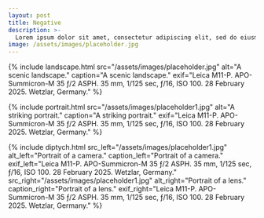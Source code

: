 ```yaml
---
layout: post
title: Negative
description: >-
  Lorem ipsum dolor sit amet, consectetur adipiscing elit, sed do eiusmod tempor incididunt ut labore et dolore magna aliqua. Ut enim ad minim veniam, quis nostrud exercitation ullamco laboris nisi ut aliquip ex ea commodo consequat. Duis aute irure dolor in reprehenderit in voluptate velit esse cillum dolore eu fugiat nulla pariatur. Excepteur sint occaecat cupidatat non proident, sunt in culpa qui officia deserunt mollit anim id est laborum.
image: /assets/images/placeholder.jpg
---
```


{% include landscape.html
   src="/assets/images/placeholder.jpg"
   alt="A scenic landscape."
   caption="A scenic landscape."
   exif="Leica M11-P. APO-Summicron-M 35 ƒ/2 ASPH. 35 mm, 1/125 sec, ƒ/16, ISO 100. 28 February 2025. Wetzlar, Germany."
%}

{% include portrait.html
   src="/assets/images/placeholder1.jpg"
   alt="A striking portrait."
   caption="A striking portrait."
   exif="Leica M11-P. APO-Summicron-M 35 ƒ/2 ASPH. 35 mm, 1/125 sec, ƒ/16, ISO 100. 28 February 2025. Wetzlar, Germany."
%}

{% include diptych.html
   src_left="/assets/images/placeholder1.jpg"
   alt_left="Portrait of a camera."
   caption_left="Portrait of a camera."
   exif_left="Leica M11-P. APO-Summicron-M 35 ƒ/2 ASPH. 35 mm, 1/125 sec, ƒ/16, ISO 100. 28 February 2025. Wetzlar, Germany."
   src_right="/assets/images/placeholder1.jpg"
   alt_right="Portrait of a lens."
   caption_right="Portrait of a lens."
   exif_right="Leica M11-P. APO-Summicron-M 35 ƒ/2 ASPH. 35 mm, 1/125 sec, ƒ/16, ISO 100. 28 February 2025. Wetzlar, Germany."
%}